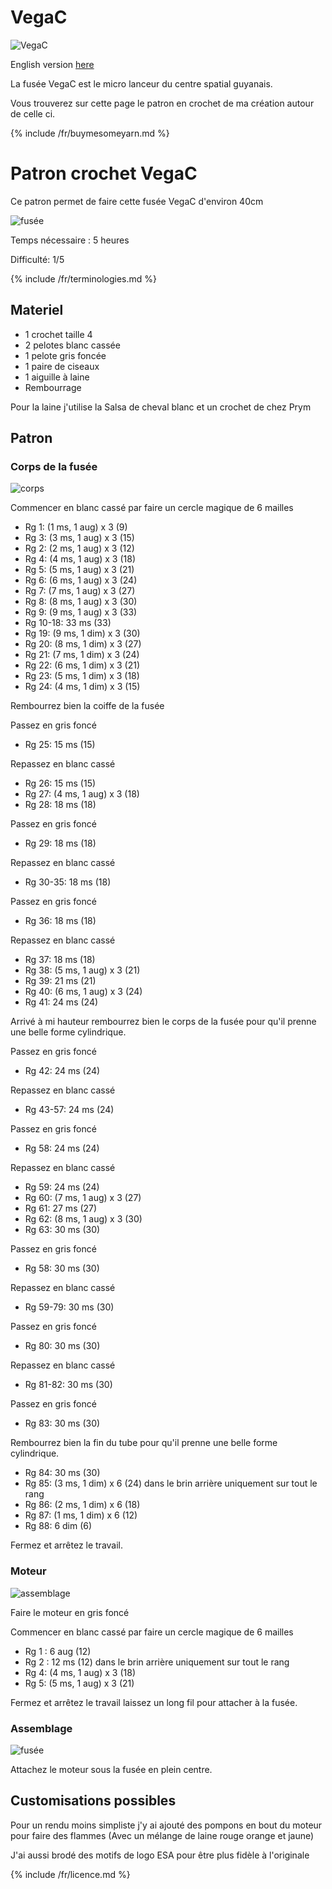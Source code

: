 # VegaC

![VegaC](/inuit_crochet/media/VegaCdecollage.jpg)

English version [here](./en/VegaC.md)

La fusée VegaC est le micro lanceur du centre spatial guyanais.

Vous trouverez sur cette page le patron en crochet de ma création autour de celle ci.


{% include /fr/buymesomeyarn.md %}

# Patron crochet VegaC

Ce patron permet de faire cette fusée VegaC d'environ 40cm

![fusée](/inuit_crochet/media/patterns/vegac/custos.jpg)

Temps nécessaire  : 5 heures

Difficulté: 1/5

{% include /fr/terminologies.md %}

## Materiel

* 1 crochet taille 4
* 2 pelotes blanc cassée
* 1 pelote gris foncée
* 1 paire de ciseaux
* 1 aiguille à laine
* Rembourrage

Pour la laine j'utilise la Salsa de cheval blanc et un crochet de chez Prym

## Patron

### Corps de la fusée

![corps](/inuit_crochet/media/patterns/vegac/corps.jpg)

Commencer en blanc cassé par faire un cercle magique de 6 mailles

* Rg 1: (1 ms, 1 aug) x 3 (9)
* Rg 3: (3 ms, 1 aug) x 3 (15)
* Rg 2: (2 ms, 1 aug) x 3 (12)
* Rg 4: (4 ms, 1 aug) x 3 (18)
* Rg 5: (5 ms, 1 aug) x 3 (21)
* Rg 6: (6 ms, 1 aug) x 3 (24)
* Rg 7: (7 ms, 1 aug) x 3 (27)
* Rg 8: (8 ms, 1 aug) x 3 (30)
* Rg 9: (9 ms, 1 aug) x 3 (33)
* Rg 10-18: 33 ms (33)
* Rg 19: (9 ms, 1 dim) x 3 (30)
* Rg 20: (8 ms, 1 dim) x 3 (27)
* Rg 21: (7 ms, 1 dim) x 3 (24)
* Rg 22: (6 ms, 1 dim) x 3 (21)
* Rg 23: (5 ms, 1 dim) x 3 (18)
* Rg 24: (4 ms, 1 dim) x 3 (15)

Rembourrez bien la coiffe de la fusée

Passez en gris foncé
* Rg 25: 15 ms (15)

Repassez en blanc cassé
* Rg 26: 15 ms (15)
* Rg 27: (4 ms, 1 aug) x 3 (18)
* Rg 28: 18 ms (18)

Passez en gris foncé
* Rg 29: 18 ms (18)

Repassez en blanc cassé
* Rg 30-35: 18 ms (18)

Passez en gris foncé
* Rg 36: 18 ms (18)

Repassez en blanc cassé
* Rg 37: 18 ms (18)
* Rg 38: (5 ms, 1 aug) x 3 (21)
* Rg 39: 21 ms (21)
* Rg 40: (6 ms, 1 aug) x 3 (24)
* Rg 41: 24 ms (24)

Arrivé à mi hauteur rembourrez bien le corps de la fusée pour qu'il prenne une belle forme cylindrique.

Passez en gris foncé
* Rg 42: 24 ms (24)

Repassez en blanc cassé
* Rg 43-57: 24 ms (24)

Passez en gris foncé
* Rg 58: 24 ms (24)

Repassez en blanc cassé
* Rg 59: 24 ms (24)
* Rg 60: (7 ms, 1 aug) x 3 (27)
* Rg 61: 27 ms (27)
* Rg 62: (8 ms, 1 aug) x 3 (30)
* Rg 63: 30 ms (30)

Passez en gris foncé
* Rg 58: 30 ms (30)

Repassez en blanc cassé
* Rg 59-79: 30 ms (30)

Passez en gris foncé
* Rg 80: 30 ms (30)

Repassez en blanc cassé
* Rg 81-82: 30 ms (30)

Passez en gris foncé
* Rg 83: 30 ms (30)

Rembourrez bien la fin du tube pour qu'il prenne une belle forme cylindrique.
* Rg 84: 30 ms (30)
* Rg 85: (3 ms, 1 dim) x 6 (24) dans le brin arrière uniquement sur tout le rang
* Rg 86: (2 ms, 1 dim) x 6 (18)
* Rg 87: (1 ms, 1 dim) x 6 (12)
* Rg 88: 6 dim (6)

Fermez et arrêtez le travail.

### Moteur

![assemblage](/inuit_crochet/media/patterns/vegac/moteur.jpg)

Faire le moteur en gris foncé

Commencer en blanc cassé par faire un cercle magique de 6 mailles

* Rg 1 : 6 aug (12)
* Rg 2 : 12 ms (12) dans le brin arrière uniquement sur tout le rang
* Rg 4: (4 ms, 1 aug) x 3 (18)
* Rg 5: (5 ms, 1 aug) x 3 (21)

Fermez et arrêtez le travail laissez un long fil pour attacher à la fusée.

### Assemblage

![fusée](/inuit_crochet/media/patterns/vegac/assemblage.jpg)

Attachez le moteur sous la fusée en plein centre.

## Customisations possibles

Pour un rendu moins simpliste j'y ai ajouté des pompons en bout du moteur pour faire des flammes (Avec un mélange de laine rouge orange et jaune)

J'ai aussi brodé des motifs de logo ESA pour être plus fidèle à l'originale

{% include /fr/licence.md %}